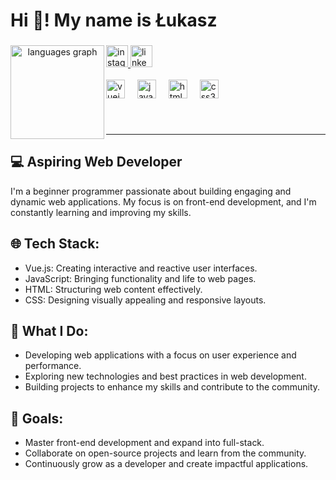 <h1 align="left">Hi 👋! My name is Łukasz</h1>

###

<div align="center">
  <img src="https://github-readme-stats.vercel.app/api/top-langs?username=kvvasuu&locale=en&hide_title=false&layout=compact&card_width=320&langs_count=5&theme=dracula&hide_border=false" height="150" alt="languages graph" align="left" />
</div>

###

###

<div align="left">
  <a href="https://www.instagram.com/kvvasu/" target="_blank">
    <img src="https://img.shields.io/static/v1?message=Instagram&logo=instagram&label=&color=E4405F&logoColor=white&labelColor=&style=for-the-badge" height="35" alt="instagram logo"  />
  </a>
  <a href="https://www.linkedin.com/in/%C5%82ukasz-kwas-aa985a232/" target="_blank">
    <img src="https://img.shields.io/static/v1?message=LinkedIn&logo=linkedin&label=&color=0077B5&logoColor=white&labelColor=&style=for-the-badge" height="35" alt="linkedin logo"  />
  </a>
</div>

<br>

<div align="left">
  <img src="https://cdn.jsdelivr.net/gh/devicons/devicon/icons/vuejs/vuejs-original.svg" height="30" alt="vuejs logo"  />
  <img width="12" />
  <img src="https://cdn.jsdelivr.net/gh/devicons/devicon/icons/javascript/javascript-original.svg" height="30" alt="javascript logo"  />
  <img width="12" />
  <img src="https://cdn.jsdelivr.net/gh/devicons/devicon/icons/html5/html5-original.svg" height="30" alt="html5 logo"  />
  <img width="12" />
  <img src="https://cdn.jsdelivr.net/gh/devicons/devicon/icons/css3/css3-original.svg" height="30" alt="css3 logo"  />
</div>

###

###

<br>

---


<h2 align="left">💻 Aspiring Web Developer</h2>

I'm a beginner programmer passionate about building engaging and dynamic web applications. My focus is on front-end development, and I'm constantly learning and improving my skills.
<h2 align="left">🌐 Tech Stack:</h2>

- Vue.js: Creating interactive and reactive user interfaces.
- JavaScript: Bringing functionality and life to web pages.
- HTML: Structuring web content effectively.
- CSS: Designing visually appealing and responsive layouts.

<h2 align="left">🚀 What I Do:</h2>

- Developing web applications with a focus on user experience and performance.
- Exploring new technologies and best practices in web development.
- Building projects to enhance my skills and contribute to the community.
  
<h2 align="left">🎯 Goals:</h2>

- Master front-end development and expand into full-stack.
- Collaborate on open-source projects and learn from the community.
- Continuously grow as a developer and create impactful applications.




